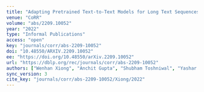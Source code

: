 ```yaml
---
title: "Adapting Pretrained Text-to-Text Models for Long Text Sequences."
venue: "CoRR"
volume: "abs/2209.10052"
year: "2022"
type: "Informal Publications"
access: "open"
key: "journals/corr/abs-2209-10052"
doi: "10.48550/ARXIV.2209.10052"
ee: "https://doi.org/10.48550/arXiv.2209.10052"
url: "https://dblp.org/rec/journals/corr/abs-2209-10052"
authors: ["Wenhan Xiong", "Anchit Gupta", "Shubham Toshniwal", "Yashar Mehdad", "Wen-tau Yih"]
sync_version: 3
cite_key: "journals/corr/abs-2209-10052/Xiong/2022"
---
```

